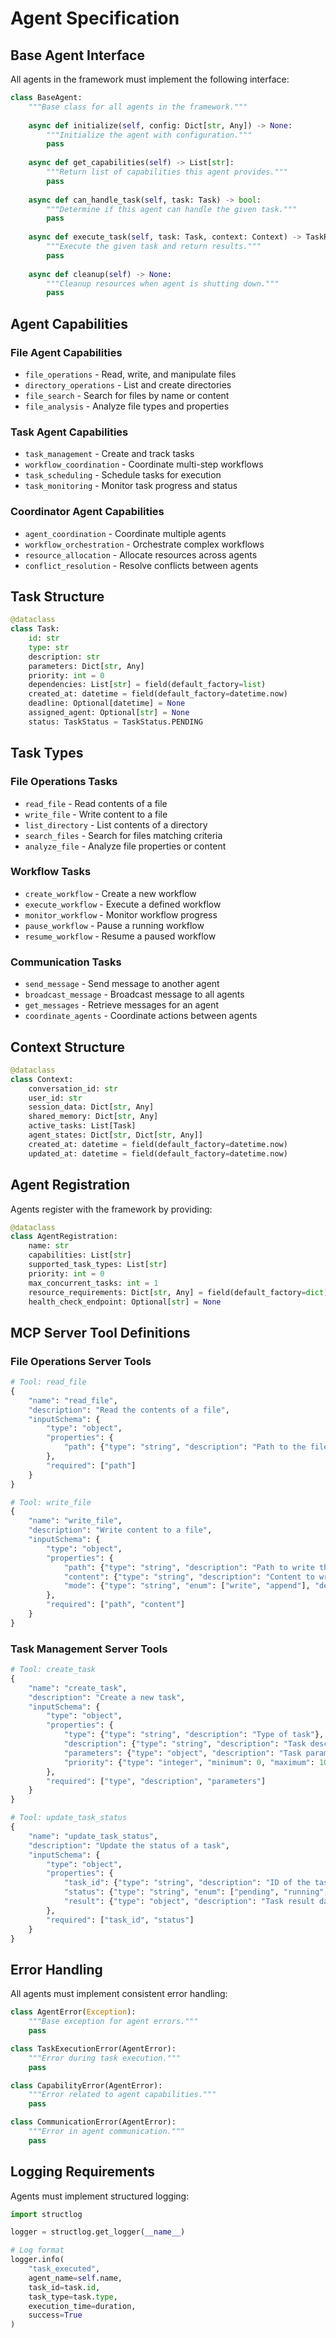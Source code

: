 # Agent Specification

## Base Agent Interface

All agents in the framework must implement the following interface:

```python
class BaseAgent:
    """Base class for all agents in the framework."""
    
    async def initialize(self, config: Dict[str, Any]) -> None:
        """Initialize the agent with configuration."""
        pass
    
    async def get_capabilities(self) -> List[str]:
        """Return list of capabilities this agent provides."""
        pass
    
    async def can_handle_task(self, task: Task) -> bool:
        """Determine if this agent can handle the given task."""
        pass
    
    async def execute_task(self, task: Task, context: Context) -> TaskResult:
        """Execute the given task and return results."""
        pass
    
    async def cleanup(self) -> None:
        """Cleanup resources when agent is shutting down."""
        pass
```

## Agent Capabilities

### File Agent Capabilities
- `file_operations` - Read, write, and manipulate files
- `directory_operations` - List and create directories
- `file_search` - Search for files by name or content
- `file_analysis` - Analyze file types and properties

### Task Agent Capabilities
- `task_management` - Create and track tasks
- `workflow_coordination` - Coordinate multi-step workflows
- `task_scheduling` - Schedule tasks for execution
- `task_monitoring` - Monitor task progress and status

### Coordinator Agent Capabilities
- `agent_coordination` - Coordinate multiple agents
- `workflow_orchestration` - Orchestrate complex workflows
- `resource_allocation` - Allocate resources across agents
- `conflict_resolution` - Resolve conflicts between agents

## Task Structure

```python
@dataclass
class Task:
    id: str
    type: str
    description: str
    parameters: Dict[str, Any]
    priority: int = 0
    dependencies: List[str] = field(default_factory=list)
    created_at: datetime = field(default_factory=datetime.now)
    deadline: Optional[datetime] = None
    assigned_agent: Optional[str] = None
    status: TaskStatus = TaskStatus.PENDING
```

## Task Types

### File Operations Tasks
- `read_file` - Read contents of a file
- `write_file` - Write content to a file
- `list_directory` - List contents of a directory
- `search_files` - Search for files matching criteria
- `analyze_file` - Analyze file properties or content

### Workflow Tasks
- `create_workflow` - Create a new workflow
- `execute_workflow` - Execute a defined workflow
- `monitor_workflow` - Monitor workflow progress
- `pause_workflow` - Pause a running workflow
- `resume_workflow` - Resume a paused workflow

### Communication Tasks
- `send_message` - Send message to another agent
- `broadcast_message` - Broadcast message to all agents
- `get_messages` - Retrieve messages for an agent
- `coordinate_agents` - Coordinate actions between agents

## Context Structure

```python
@dataclass
class Context:
    conversation_id: str
    user_id: str
    session_data: Dict[str, Any]
    shared_memory: Dict[str, Any]
    active_tasks: List[Task]
    agent_states: Dict[str, Dict[str, Any]]
    created_at: datetime = field(default_factory=datetime.now)
    updated_at: datetime = field(default_factory=datetime.now)
```

## Agent Registration

Agents register with the framework by providing:

```python
@dataclass
class AgentRegistration:
    name: str
    capabilities: List[str]
    supported_task_types: List[str]
    priority: int = 0
    max_concurrent_tasks: int = 1
    resource_requirements: Dict[str, Any] = field(default_factory=dict)
    health_check_endpoint: Optional[str] = None
```

## MCP Server Tool Definitions

### File Operations Server Tools

```python
# Tool: read_file
{
    "name": "read_file",
    "description": "Read the contents of a file",
    "inputSchema": {
        "type": "object",
        "properties": {
            "path": {"type": "string", "description": "Path to the file to read"}
        },
        "required": ["path"]
    }
}

# Tool: write_file
{
    "name": "write_file", 
    "description": "Write content to a file",
    "inputSchema": {
        "type": "object",
        "properties": {
            "path": {"type": "string", "description": "Path to write the file"},
            "content": {"type": "string", "description": "Content to write"},
            "mode": {"type": "string", "enum": ["write", "append"], "default": "write"}
        },
        "required": ["path", "content"]
    }
}
```

### Task Management Server Tools

```python
# Tool: create_task
{
    "name": "create_task",
    "description": "Create a new task",
    "inputSchema": {
        "type": "object", 
        "properties": {
            "type": {"type": "string", "description": "Type of task"},
            "description": {"type": "string", "description": "Task description"},
            "parameters": {"type": "object", "description": "Task parameters"},
            "priority": {"type": "integer", "minimum": 0, "maximum": 10, "default": 0}
        },
        "required": ["type", "description", "parameters"]
    }
}

# Tool: update_task_status
{
    "name": "update_task_status",
    "description": "Update the status of a task", 
    "inputSchema": {
        "type": "object",
        "properties": {
            "task_id": {"type": "string", "description": "ID of the task"},
            "status": {"type": "string", "enum": ["pending", "running", "completed", "failed"]},
            "result": {"type": "object", "description": "Task result data"}
        },
        "required": ["task_id", "status"]
    }
}
```

## Error Handling

All agents must implement consistent error handling:

```python
class AgentError(Exception):
    """Base exception for agent errors."""
    pass

class TaskExecutionError(AgentError):
    """Error during task execution."""
    pass

class CapabilityError(AgentError):
    """Error related to agent capabilities.""" 
    pass

class CommunicationError(AgentError):
    """Error in agent communication."""
    pass
```

## Logging Requirements

Agents must implement structured logging:

```python
import structlog

logger = structlog.get_logger(__name__)

# Log format
logger.info(
    "task_executed",
    agent_name=self.name,
    task_id=task.id,
    task_type=task.type,
    execution_time=duration,
    success=True
)
```
